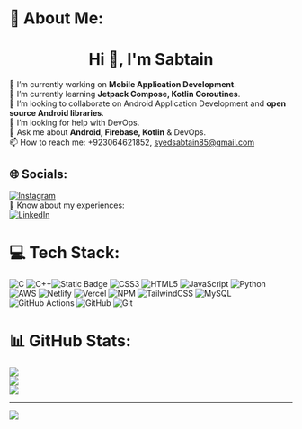 # 💫 About Me:
<h1 align="center">Hi 👋, I'm Sabtain</h1>

🔭 I’m currently working on **Mobile Application Development**.<br>🌱 I’m currently learning **Jetpack Compose, Kotlin Coroutines**.<br>👯 I’m looking to collaborate on Android Application Development and  **open source Android libraries**.<br>🤔 I’m looking for help with DevOps.<br>💬 Ask me about **Android, Firebase, Kotlin** & DevOps.<br>📫 How to reach me: +923064621852, [syedsabtain85@gmail.com](mailto:syedsabtain85@gmail.com)
## 🌐 Socials:
[![Instagram](https://img.shields.io/badge/Instagram-%23E4405F.svg?logo=Instagram&logoColor=white)](https://instagram.com/_syed_sabtain) 
<br>
📄 Know about my experiences:<br>[![LinkedIn](https://img.shields.io/badge/LinkedIn-%230077B5.svg?logo=linkedin&logoColor=white)](https://www.linkedin.com/in/syed-sabtain/)

# 💻 Tech Stack:
![C](https://img.shields.io/badge/c-%2300599C.svg?style=for-the-badge&logo=c&logoColor=white) ![C++](https://img.shields.io/badge/c++-%2300599C.svg?style=for-the-badge&logo=c%2B%2B&logoColor=white)![Static Badge](https://img.shields.io/badge/https%3A%2F%2Fimg.shields.io%2Fbadge%2FJava)
 ![CSS3](https://img.shields.io/badge/css3-%231572B6.svg?style=for-the-badge&logo=css3&logoColor=white) ![HTML5](https://img.shields.io/badge/html5-%23E34F26.svg?style=for-the-badge&logo=html5&logoColor=white) ![JavaScript](https://img.shields.io/badge/javascript-%23323330.svg?style=for-the-badge&logo=javascript&logoColor=%23F7DF1E) ![Python](https://img.shields.io/badge/python-3670A0?style=for-the-badge&logo=python&logoColor=ffdd54) ![AWS](https://img.shields.io/badge/AWS-%23FF9900.svg?style=for-the-badge&logo=amazon-aws&logoColor=white) ![Netlify](https://img.shields.io/badge/netlify-%23000000.svg?style=for-the-badge&logo=netlify&logoColor=#00C7B7) ![Vercel](https://img.shields.io/badge/vercel-%23000000.svg?style=for-the-badge&logo=vercel&logoColor=white) ![NPM](https://img.shields.io/badge/NPM-%23CB3837.svg?style=for-the-badge&logo=npm&logoColor=white) ![TailwindCSS](https://img.shields.io/badge/tailwindcss-%2338B2AC.svg?style=for-the-badge&logo=tailwind-css&logoColor=white) ![MySQL](https://img.shields.io/badge/mysql-4479A1.svg?style=for-the-badge&logo=mysql&logoColor=white) ![GitHub Actions](https://img.shields.io/badge/github%20actions-%232671E5.svg?style=for-the-badge&logo=githubactions&logoColor=white) ![GitHub](https://img.shields.io/badge/github-%23121011.svg?style=for-the-badge&logo=github&logoColor=white) ![Git](https://img.shields.io/badge/git-%23F05033.svg?style=for-the-badge&logo=git&logoColor=white)

# 📊 GitHub Stats:
![](https://github-readme-stats.vercel.app/api?username=Syed-Sabtain85&theme=dark&hide_border=false&include_all_commits=true&count_private=true)<br/>
![](https://github-readme-streak-stats.herokuapp.com/?user=Syed-Sabtain85&theme=dark&hide_border=false)<br/>
![](https://github-readme-stats.vercel.app/api/top-langs/?username=Syed-Sabtain85&theme=dark&hide_border=false&include_all_commits=true&count_private=true&layout=compact)

---
[![](https://visitcount.itsvg.in/api?id=sajeelsam14&icon=0&color=0)](https://visitcount.itsvg.in)

<!-- Proudly created with GPRM ( https://gprm.itsvg.in ) -->
